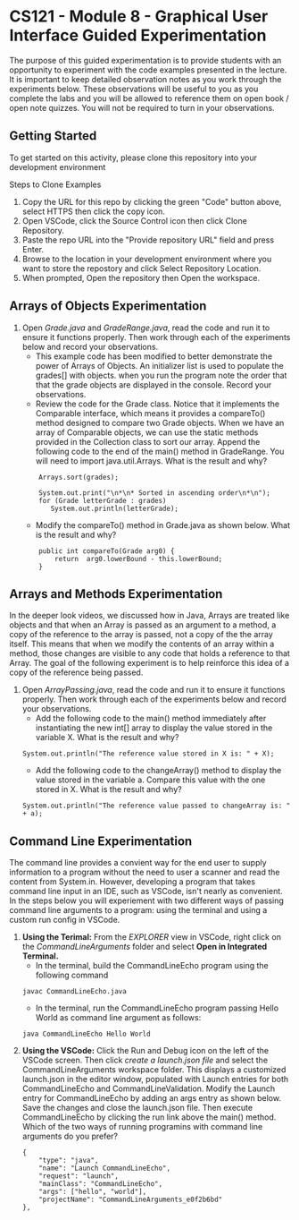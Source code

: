 # CS121 - Module 8 - Graphical User Interface Guided Experimentation
The purpose of this guided experimentation is to provide students with an opportunity to experiment with the code examples presented in the lecture. It is important to keep detailed observation notes as you work through the experiments below. These observations will be useful to you as you complete the labs and you will be allowed to reference them on open book / open note quizzes. You will not be required to turn in your observations.
## Getting Started
To get started on this activity, please clone this repository into your development environment  

Steps to Clone Examples
1. Copy the URL for this repo by clicking the green "Code" button above, select HTTPS then click the copy icon.
2. Open VSCode, click the Source Control icon then click Clone Repository.
3. Paste the repo URL into the "Provide repository URL" field and press Enter.
4. Browse to the location in your development environment where you want to store the repostory and click Select Repository Location.
5. When prompted, Open the repository then Open the workspace.

## Arrays of Objects Experimentation 
1. Open *Grade.java* and *GradeRange.java*, read the code and run it to ensure it functions properly.  Then work through each of the experiments below and record your observations.
    - This example code has been modified to better demonstrate the power of Arrays of Objects. An initializer list is used to populate the grades[] with objects. when you run the program note the order that that the grade objects are displayed in the console.  Record your observations.
    - Review the code for the Grade class. Notice that it implements the Comparable<Grade> interface, which means it provides a compareTo() method designed to compare two Grade objects. When we have an array of Comparable objects, we can use the static methods provided in the Collection class to sort our array. Append the following code to the end of the main() method in GradeRange. You will need to import java.util.Arrays. What is the result and why?
    ```
        Arrays.sort(grades);
	
        System.out.print("\n*\n* Sorted in ascending order\n*\n");
        for (Grade letterGrade : grades)
           System.out.println(letterGrade);
    ```
    - Modify the compareTo() method in Grade.java as shown below.  What is the result and why?
    ```
        public int compareTo(Grade arg0) {
            return  arg0.lowerBound - this.lowerBound;
        }
    ```
	

## Arrays and Methods Experimentation
In the deeper look videos, we discussed how in Java, Arrays are treated like objects and that when an Array is passed as an argument to a method, a copy of the reference to the array is passed, not a copy of the the array itself. This means that when we modify the contents of an array within a method, those changes are visible to any code that holds a reference to that Array. The goal of the following experiment is to help reinforce this idea of a copy of the reference being passed.
1. Open *ArrayPassing.java*, read the code and run it to ensure it functions properly. Then work through each of the experiments below and record your observations.
    - Add the following code to the main() method immediately after instantiating the new int[] array to display the value stored in the variable X.   What is the result and why?
    ```
	System.out.println("The reference value stored in X is: " + X);
    ```
    - Add the following code to the changeArray() method to display the value stored in the variable a. Compare this value with the one stored in X.  What is the result and why?
    ```
	System.out.println("The reference value passed to changeArray is: " + a);
   ```
## Command Line Experimentation
The command line provides a convient way for the end user to supply information to a program without the need to user a scanner and read the content from System.in.  However, developing a program that takes command line input in an IDE, such as VSCode, isn't nearly as convenient.  In the steps below you will experiement with two different ways of passing command line arguments to a program: using the terminal and using a custom run config in VSCode.
1. **Using the Terimal:** From the *EXPLORER* view in VSCode, right click on the *CommandLineArguments* folder and select **Open in Integrated Terminal.** 
    - In the terminal, build the CommandLineEcho program using the following command
    ```
    javac CommandLineEcho.java 
    ```
    - In the terminal, run the CommandLineEcho program passing Hello World as command line argument as follows:
    ```
    java CommandLineEcho Hello World
    ```
1. **Using the VSCode:** Click the Run and Debug icon on the left of the VSCode screen. Then click *create a launch.json file* and select the CommandLineArguments workspace folder. This displays a customized launch.json in the editor window, populated with Launch entries for both CommandLineEcho and CommandLineValidation. Modify the Launch entry for CommandLineEcho by adding an args entry as shown below. Save the changes and close the launch.json file. Then execute CommandLineEcho by clicking the run link above the main() method. Which of the two ways of running programins with command line arguments do you prefer?
    ```
    {
        "type": "java",
        "name": "Launch CommandLineEcho",
        "request": "launch",
        "mainClass": "CommandLineEcho",
        "args": ["hello", "world"],
        "projectName": "CommandLineArguments_e0f2b6bd"
    },
    ````



